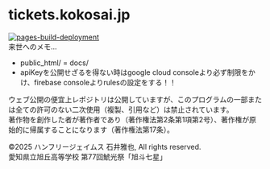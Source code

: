 # tickets.kokosai.jp
[![pages-build-deployment](https://github.com/JVM3S/tickets_kokosai_jp/actions/workflows/pages/pages-build-deployment/badge.svg)](https://github.com/JVM3S/tickets_kokosai_jp/actions/workflows/pages/pages-build-deployment)  
来世へのメモ...  
- public_html/ = docs/  
- apiKeyを公開せざるを得ない時はgoogle cloud consoleより必ず制限をかけ、firebase consoleよりrulesの設定をする！！

ウェブ公開の便宜上レポジトリは公開していますが、このプログラムの一部または全ての許可のない二次使用（複製、引用など）は禁止されています。  
著作物を創作した者が著作者であり（著作権法第2条第1項第2号）、著作権が原始的に帰属することになります（著作権法第17条）。  

&copy;2025 ハンフリージェイムス 石井雅也, All rights reserved.  
愛知県立旭丘高等学校 第77回鯱光祭「旭斗七星」

